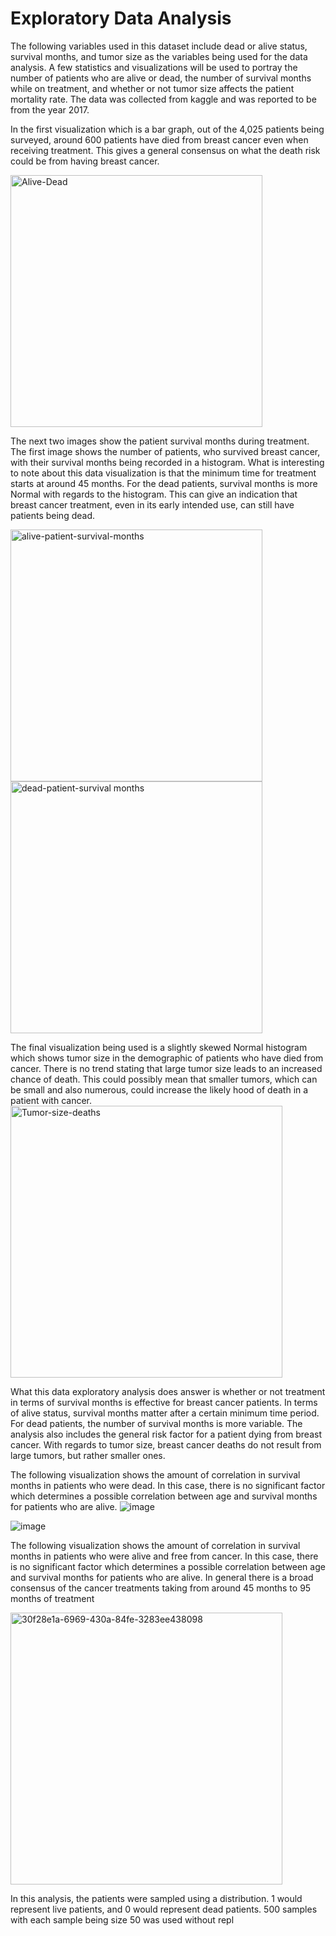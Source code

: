 # Exploratory Data Analysis
The following variables used in this dataset include dead or alive status, survival months, and tumor size as the variables being used for the data analysis. A few statistics and visualizations will be used to portray the number of patients who are alive or dead, the number of survival months while on treatment, and whether or not tumor size affects the patient mortality rate. The data was collected from kaggle and was reported to be from the year 2017.

In the first visualization which is a bar graph, out of the 4,025 patients being surveyed, around 600 patients have died from breast cancer even when receiving treatment. This gives a general consensus on what the death risk could be from having breast cancer. 

<img width="403" alt="Alive-Dead" src="https://user-images.githubusercontent.com/89415428/217355611-de0c4f6d-b79f-4e78-b209-d3f39390542f.png">

The next two images show the patient survival months during treatment. The first image shows the number of patients, who survived breast cancer, with their survival months being recorded in a histogram. What is interesting to note about this data visualization is that the minimum time for treatment starts at around 45 months. For the dead patients, survival months is more Normal with regards to the histogram. This can give an indication that breast cancer treatment, even in its early intended use, can still have patients being dead. 


<img width="403" alt="alive-patient-survival-months" src="https://user-images.githubusercontent.com/89415428/217357617-841a8aee-9b68-4e1a-928f-25c20ec6eb0e.png">
<img width="403" alt="dead-patient-survival months" src="https://user-images.githubusercontent.com/89415428/217357635-69a19bcc-735c-4e2d-95fe-fd5a18463221.png">

The final visualization being used is a slightly skewed Normal histogram which shows tumor size in the demographic of patients who have died from cancer. There is no trend stating that large tumor size leads to an increased chance of death. This could possibly mean that smaller tumors, which can be small and also numerous, could increase the likely hood of death in a patient with cancer. 
<img width="435" alt="Tumor-size-deaths" src="https://user-images.githubusercontent.com/89415428/217358563-c1311e15-91b0-4d7c-9277-f54953a3efd7.png">

What this data exploratory analysis does answer is whether or not treatment in terms of survival months is effective for breast cancer patients. In terms of alive status, survival months matter after a certain minimum time period. For dead patients, the number of survival months is more variable. The analysis also includes the general risk factor for a patient dying from breast cancer. With regards to tumor size, breast cancer deaths do not result from large tumors, but rather smaller ones. 

The following visualization shows the amount of correlation in survival months in patients who were dead. In this case, there is no significant factor which determines a possible correlation between age and survival months for patients who are alive.
![image](https://user-images.githubusercontent.com/89415428/218743235-d02fd58c-ad16-42c0-931f-c39bc2456583.png)

![image](https://user-images.githubusercontent.com/89415428/218742591-891dd0df-df1c-4a34-a6a0-701ac2371700.png)


The following visualization shows the amount of correlation in survival months in patients who were alive and free from cancer. In this case, there is no significant factor which determines a possible correlation between age and survival months for patients who are alive. In general there is a broad consensus of the cancer treatments taking from around 45 months to 95 months of treatment

<img width="435" alt="30f28e1a-6969-430a-84fe-3283ee438098" src="https://user-images.githubusercontent.com/89415428/218743377-351a5e70-f7de-4405-ac82-1cf1217fc445.png">


In this analysis, the patients were sampled using a distribution. 1 would represent live patients, and 0 would represent dead patients. 500 samples with each sample being size 50 was used without repl
